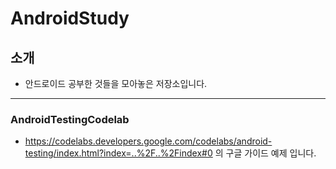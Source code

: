 # AndroidStudy

## 소개   
* 안드로이드 공부한 것들을 모아놓은 저장소입니다.

* * * 

### AndroidTestingCodelab
* https://codelabs.developers.google.com/codelabs/android-testing/index.html?index=..%2F..%2Findex#0 의 구글 가이드 예제 입니다.
